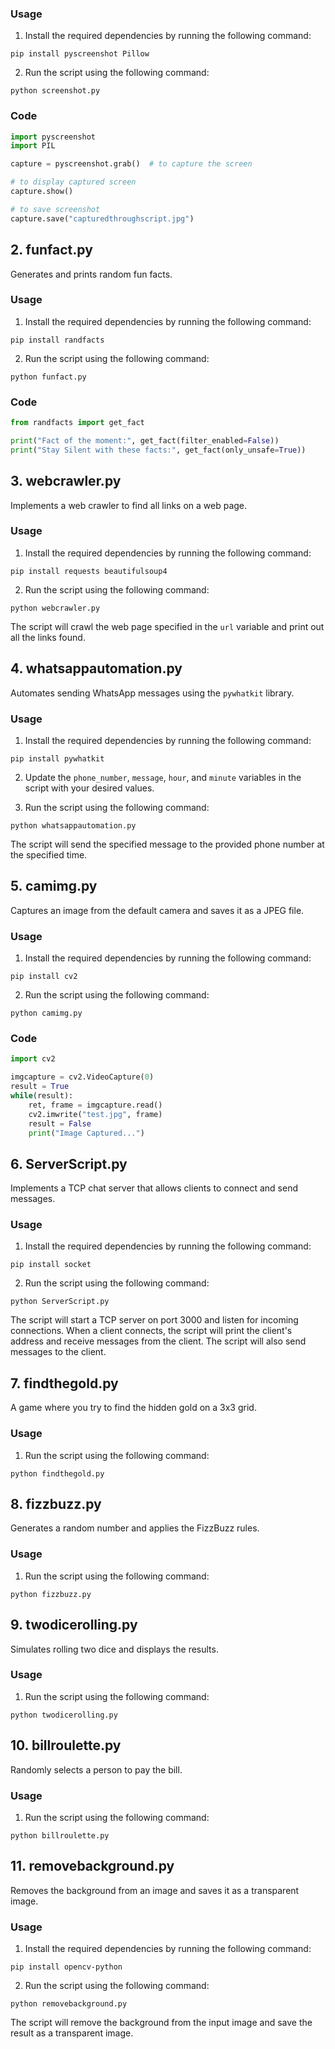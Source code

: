 ### Usage

1. Install the required dependencies by running the following command:

```shell
pip install pyscreenshot Pillow
```

2. Run the script using the following command:

```shell
python screenshot.py
```

### Code

```python
import pyscreenshot
import PIL

capture = pyscreenshot.grab()  # to capture the screen

# to display captured screen
capture.show()

# to save screenshot
capture.save("capturedthroughscript.jpg")
```

## 2. funfact.py

Generates and prints random fun facts.

### Usage

1. Install the required dependencies by running the following command:

```shell
pip install randfacts
```

2. Run the script using the following command:

```shell
python funfact.py
```

### Code

```python
from randfacts import get_fact

print("Fact of the moment:", get_fact(filter_enabled=False))
print("Stay Silent with these facts:", get_fact(only_unsafe=True))
```

## 3. webcrawler.py

Implements a web crawler to find all links on a web page.

### Usage

1. Install the required dependencies by running the following command:

```shell
pip install requests beautifulsoup4
```

2. Run the script using the following command:

```shell
python webcrawler.py
```

The script will crawl the web page specified in the `url` variable and print out all the links found.

## 4. whatsappautomation.py

Automates sending WhatsApp messages using the `pywhatkit` library.

### Usage

1. Install the required dependencies by running the following command:

```shell
pip install pywhatkit
```

2. Update the `phone_number`, `message`, `hour`, and `minute` variables in the script with your desired values.

3. Run the script using the following command:

```shell
python whatsappautomation.py
```

The script will send the specified message to the provided phone number at the specified time.

## 5. camimg.py

Captures an image from the default camera and saves it as a JPEG file.

### Usage

1. Install the required dependencies by running the following command:

```shell
pip install cv2
```

2. Run the script using the following command:

```shell
python camimg.py
```

### Code

```python
import cv2

imgcapture = cv2.VideoCapture(0)
result = True
while(result):
    ret, frame = imgcapture.read()
    cv2.imwrite("test.jpg", frame)
    result = False
    print("Image Captured...")
```

## 6. ServerScript.py

Implements a TCP chat server that allows clients to connect and send messages.

### Usage

1. Install the required dependencies by running the following command:

```shell
pip install socket
```

2. Run the script using the following command:

```shell
python ServerScript.py
```

The script will start a TCP server on port 3000 and listen for incoming connections. When a client connects, the script will print the client's address and receive messages from the client. The script will also send messages to the client.

## 7. findthegold.py

A game where you try to find the hidden gold on a 3x3 grid.

### Usage

1. Run the script using the following command:

```shell
python findthegold.py
```

## 8. fizzbuzz.py

Generates a random number and applies the FizzBuzz rules.

### Usage

1. Run the script using the following command:

```shell
python fizzbuzz.py
```

## 9. twodicerolling.py

Simulates rolling two dice and displays the results.

### Usage

1. Run the script using the following command:

```shell
python twodicerolling.py
```

## 10. billroulette.py

Randomly selects a person to pay the bill.

### Usage

1. Run the script using the following command:

```shell
python billroulette.py
```

## 11. removebackground.py

Removes the background from an image and saves it as a transparent image.

### Usage

1. Install the required dependencies by running the following command:

```shell
pip install opencv-python
```

2. Run the script using the following command:

```shell
python removebackground.py
```

The script will remove the background from the input image and save the result as a transparent image.
```
